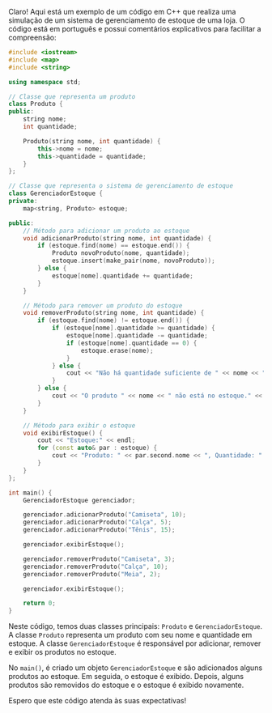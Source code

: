 Claro! Aqui está um exemplo de um código em C++ que realiza uma simulação de um sistema de gerenciamento de estoque de uma loja. O código está em português e possui comentários explicativos para facilitar a compreensão:

```cpp
#include <iostream>
#include <map>
#include <string>

using namespace std;

// Classe que representa um produto
class Produto {
public:
    string nome;
    int quantidade;

    Produto(string nome, int quantidade) {
        this->nome = nome;
        this->quantidade = quantidade;
    }
};

// Classe que representa o sistema de gerenciamento de estoque
class GerenciadorEstoque {
private:
    map<string, Produto> estoque;

public:
    // Método para adicionar um produto ao estoque
    void adicionarProduto(string nome, int quantidade) {
        if (estoque.find(nome) == estoque.end()) {
            Produto novoProduto(nome, quantidade);
            estoque.insert(make_pair(nome, novoProduto));
        } else {
            estoque[nome].quantidade += quantidade;
        }
    }

    // Método para remover um produto do estoque
    void removerProduto(string nome, int quantidade) {
        if (estoque.find(nome) != estoque.end()) {
            if (estoque[nome].quantidade >= quantidade) {
                estoque[nome].quantidade -= quantidade;
                if (estoque[nome].quantidade == 0) {
                    estoque.erase(nome);
                }
            } else {
                cout << "Não há quantidade suficiente de " << nome << " no estoque." << endl;
            }
        } else {
            cout << "O produto " << nome << " não está no estoque." << endl;
        }
    }

    // Método para exibir o estoque
    void exibirEstoque() {
        cout << "Estoque:" << endl;
        for (const auto& par : estoque) {
            cout << "Produto: " << par.second.nome << ", Quantidade: " << par.second.quantidade << endl;
        }
    }
};

int main() {
    GerenciadorEstoque gerenciador;

    gerenciador.adicionarProduto("Camiseta", 10);
    gerenciador.adicionarProduto("Calça", 5);
    gerenciador.adicionarProduto("Tênis", 15);

    gerenciador.exibirEstoque();

    gerenciador.removerProduto("Camiseta", 3);
    gerenciador.removerProduto("Calça", 10);
    gerenciador.removerProduto("Meia", 2);

    gerenciador.exibirEstoque();

    return 0;
}
```

Neste código, temos duas classes principais: `Produto` e `GerenciadorEstoque`. A classe `Produto` representa um produto com seu nome e quantidade em estoque. A classe `GerenciadorEstoque` é responsável por adicionar, remover e exibir os produtos no estoque.

No `main()`, é criado um objeto `GerenciadorEstoque` e são adicionados alguns produtos ao estoque. Em seguida, o estoque é exibido. Depois, alguns produtos são removidos do estoque e o estoque é exibido novamente.

Espero que este código atenda às suas expectativas!